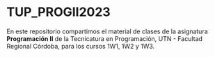 # TUP_PROGII2023
En este repositorio compartimos el material de clases de la asignatura **Programación II** de la Tecnicatura en Programación, UTN - Facultad Regional Córdoba, para los cursos 1W1, 1W2 y 1W3.
